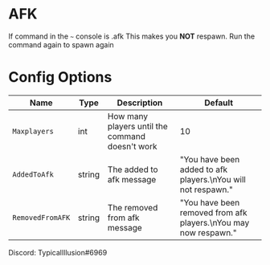# AFK
If command in the `~` console is .afk
This makes you __NOT__ respawn.
Run the command again to spawn again
# Config Options
| Name | Type | Description | Default |
| --- | --- | --- | --- |
| `Maxplayers`| int | How many players until the command doesn't work | 10 |
| `AddedToAfk`| string | The added to afk message | "You have been added to afk players.\nYou will not respawn." |
| `RemovedFromAFK` | string | The removed from afk message | "You have been removed from afk players.\nYou may now respawn." |

Discord: TypicalIllusion#6969